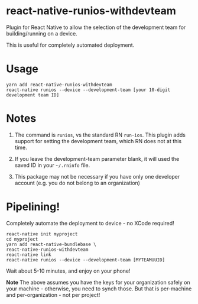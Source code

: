 # react-native-runios-withdevteam
Plugin for React Native to allow the selection of the development team for building/running on a device.

This is useful for completely automated deployment. 

# Usage
```
yarn add react-native-runios-withdevteam
react-native runios --device --development-team [your 10-digit development team ID]
```
# Notes
1) The command is `runios`, vs the standard RN `run-ios`. This plugin adds support for setting the development team, which RN does not at this time. 

2) If you leave the development-team parameter blank, it will used the saved ID in your `~/.rninfo` file. 

3) This package may not be necessary if you have only one developer account (e.g. you do not belong to an organization)

# Pipelining! 
Completely automate the deployment to device - no XCode required! 
```
react-native init myproject
cd myproject
yarn add react-native-bundlebase \
react-native-runios-withdevteam
react-native link
react-native runios --device --development-team [MYTEAMUUID]
```

Wait about 5-10 minutes, and enjoy on your phone! 

**Note** The above assumes you have the keys for your organization safely on your machine - otherwise, you need to synch those. But that is per-machine and per-organization - not per project! 
